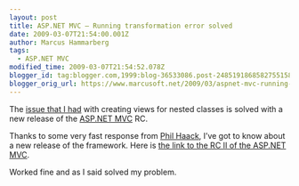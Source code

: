 ```yaml
---
layout: post
title: ASP.NET MVC – Running transformation error solved
date: 2009-03-07T21:54:00.001Z
author: Marcus Hammarberg
tags:
  - ASP.NET MVC
modified_time: 2009-03-07T21:54:52.078Z
blogger_id: tag:blogger.com,1999:blog-36533086.post-2485191868582755158
blogger_orig_url: https://www.marcusoft.net/2009/03/aspnet-mvc-running-transformation-error_07.html
---
```


The [issue that I had](https://www.marcusoft.net/2009/03/aspnet-mvc-running-transformation-error.html) with creating views for nested classes is solved with a new release of the [ASP.NET MVC](http://www.asp.net/mvc/) RC.

Thanks to some very fast response from [Phil Haack](http://haacked.com/), I’ve got to know about a new release of the framework. Here is [the link to the RC II of the ASP.NET MVC](http://www.microsoft.com/downloads/details.aspx?displaylang=en&FamilyID=ee4b2e97-8a72-449a-82d2-2f720d421031).

Worked fine and as I said solved my problem.
